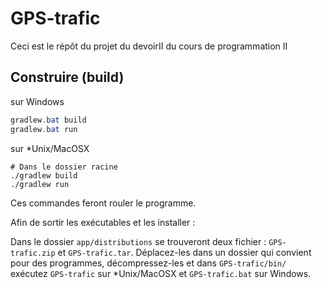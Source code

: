 # GPS-trafic
Ceci est le répôt du projet du devoirII du cours de programmation II

## Construire (build)

sur Windows
```PowerShell
gradlew.bat build
gradlew.bat run
```
sur *Unix/MacOSX
```Shell
# Dans le dossier racine
./gradlew build
./gradlew run
```
Ces commandes feront rouler le programme.

Afin de sortir les exécutables et les installer : 

Dans le dossier `app/distributions` se trouveront deux fichier : `GPS-trafic.zip` et `GPS-trafic.tar`. Déplacez-les dans un dossier qui convient pour des programmes, décompressez-les et dans `GPS-trafic/bin/` exécutez `GPS-trafic` sur *Unix/MacOSX et `GPS-trafic.bat` sur Windows.
